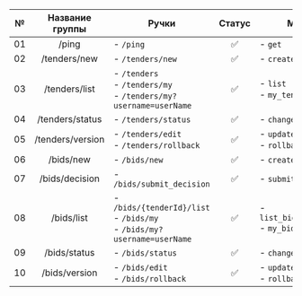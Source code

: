 | №  | Название группы  | Ручки                                                                         | Статус | Методы                                   |
|----|:----------------:|-------------------------------------------------------------------------------|:------:|------------------------------------------|
| 01 |      /ping       | - `/ping`                                                                     |   ✅    | - `get`                                  |
| 02 |   /tenders/new   | - `/tenders/new`                                                              |   ✅    | - `create_tender`                        |
| 03 |  /tenders/list   | - `/tenders`<br/>- `/tenders/my`<br/>- `/tenders/my?username=userName`        |   ✅    | - `list`<br/>- `my_tenders`              |
| 04 | /tenders/status  | - `/tenders/status`                                                           |   ✅    | - `change_status`                        |
| 05 | /tenders/version | - `/tenders/edit`<br/>- `/tenders/rollback`                                   |   ✅    | - `update_tender`<br/>- `rollback`       |
| 06 |    /bids/new     | - `/bids/new`<br/>                                                            |   ✅    | - `create_bid`                           |
| 07 |  /bids/decision  | - `/bids/submit_decision`                                                     |   ✅    | - `submit_decision`                      |
| 08 |    /bids/list    | - `/bids/{tenderId}/list`<br/>- `/bids/my`<br/>- `/bids/my?username=userName` |   ✅    | - `list_bids_for_tender`<br/>- `my_bids` |
| 09 |   /bids/status   | - `/bids/status`                                                              |   ✅    | - `change_status`                        |
| 10 |  /bids/version   | - `/bids/edit`<br/>- `/bids/rollback`                                         |   ✅    | - `update_bid`<br/>- `rollback`          |
